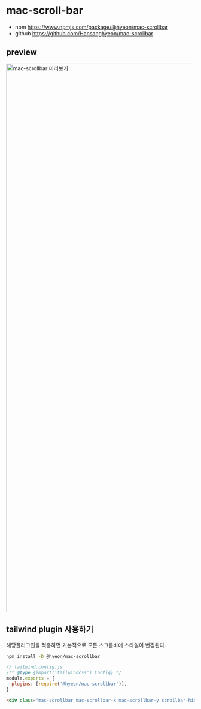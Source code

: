 # mac-scroll-bar

- npm https://www.npmjs.com/package/@hyeon/mac-scrollbar
- github https://github.com/Hansanghyeon/mac-scrollbar

## preview

<a href="https://hansanghyeon.github.io/mac-scrollbar/">
<img width="1462" alt="mac-scrollbar 미리보기" src="https://user-images.githubusercontent.com/42893446/234755906-5f5101b9-2fec-4738-ada8-c92aeea657db.png"></a>

## tailwind plugin 사용하기

해당플러그인을 적용하면 기본적으로 모든 스크롤바에 스타일이 변경된다.

```bash
npm install -D @hyeon/mac-scrollbar
```

```js
// tailwind.config.js
/** @type {import('tailwindcss').Config} */
module.exports = {
  plugins: [require('@hyeon/mac-scrollbar')],
}
```

```html
<div class="mac-scrollbar mac-scrollbar-x mac-scrollbar-y scrollbar-hidden">test</div>
```

<!--
## 제작하면서 참고

- https://dev.to/vborodulin/custom-ios-style-css-scroll-bar-with-side-paddings-18ke
- https://codepen.io/kqlambert/pen/DQKxNX
 -->